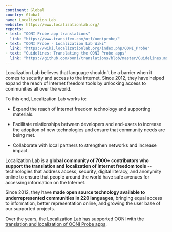```yaml
---
continent: Global
country: Global
name: Localization Lab
website: https://www.localizationlab.org/
reports:
- text: "OONI Probe app translations"
  link: "https://www.transifex.com/otf/ooniprobe/"
- text: "OONI Probe - Localization Lab Wiki"
  link: "https://wiki.localizationlab.org/index.php/OONI_Probe"
- text: "Guidelines: Translating the OONI Probe apps"
  link: "https://github.com/ooni/translations/blob/master/Guidelines.md"
---
```


Localization Lab believes that language shouldn't be a barrier when it comes to security and access to the Internet. Since 2012, they have helped expand the reach of Internet freedom tools by unlocking access to communities all over the world. 

To this end, Localization Lab works to: 

* Expand the reach of Internet freedom technology and supporting materials.

* Facilitate relationships between developers and end-users to increase the adoption of new technologies and ensure that community needs are being met.

* Collaborate with local partners to strengthen networks and increase impact.

Localization Lab is a **global community of 7000+ contributors who support the translation and localization of Internet freedom tools** -- technologies that address access, security, digital literacy, and anonymity online to ensure that people around the world have safe avenues for accessing information on the Internet.

Since 2012, they have **made open source technology available to underrepresented communities in 220 languages**, bringing equal access to information, better representation online, and growing the user base of our supported projects.

Over the years, the Localization Lab has supported OONI with the [translation and localization of OONI Probe apps](https://www.transifex.com/otf/ooniprobe/).

